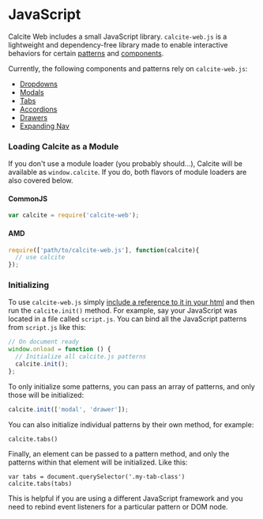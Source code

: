 <h1 class="leader-0" id="overview">JavaScript</h1>

Calcite Web includes a small JavaScript library. `calcite-web.js` is a lightweight and dependency-free library made to enable interactive behaviors for certain [patterns](../patterns/) and [components](../components).

Currently, the following components and patterns rely on `calcite-web.js`:

- [Dropdowns](../components/#dropdowns)
- [Modals](../patterns/#modals)
- [Tabs](../patterns/#tabs)
- [Accordions](../patterns/#accordions)
- [Drawers](../patterns/#drawers)
- [Expanding Nav](../patterns/#expanding-nav)

### Loading Calcite as a Module

If you don't use a module loader (you probably should...), Calcite will be available as `window.calcite`. If you do, both flavors of module loaders are also covered below.

#### CommonJS

```js
var calcite = require('calcite-web');
```

#### AMD

```js
require(['path/to/calcite-web.js'], function(calcite){
  // use calcite
});
```

### Initializing

To use `calcite-web.js` simply [include a reference to it in your html](../patterns#basic-html-page) and then run the `calcite.init()` method. For example, say your JavaScript was located in a file called `script.js`. You can bind all the JavaScript patterns from `script.js` like this:

```js
// On document ready
window.onload = function () {
  // Initialize all calcite.js patterns
  calcite.init();
};
```

To only initialize some patterns, you can pass an array of patterns, and only those will be initialized:

```js
calcite.init(['modal', 'drawer']);
```

You can also initialize individual patterns by their own method, for example:

```
calcite.tabs()
```

Finally, an element can be passed to a pattern method, and only the patterns within that element will be initialized. Like this:

```
var tabs = document.querySelector('.my-tab-class')
calcite.tabs(tabs)
```

This is helpful if you are using a different JavaScript framework and you need to rebind event listeners for a particular pattern or DOM node.
